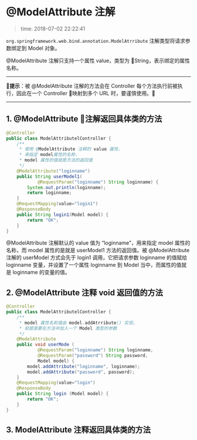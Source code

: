 # @ModelAttribute 注解
>time: 2018-07-02 22:22:41

`org.springframework.web.bind.annotation.ModelAtrribute` 注解类型将请求参数绑定到 Model 对象。

@ModelAttribute 注解只支持一个属性 value，类型为 String，表示绑定的属性名称。

***
**提示**：被 @ModelAttribute 注解的方法会在 Controller 每个方法执行前被执行，因此在一个 Controller 映射到多个 URL 时，要谨慎使用。
***

## 1. @ModelAttribute 注解返回具体类的方法
```java
@Controller
public class ModelAttributelController {
    /**
     * 使用 @ModelAttribute 注释的 value 属性，
     * 来指定 model属性的名称，
     * model 属性的值就是方法的返回值
     */
    @ModelAttribute("loginname")
    public String userModel1(
            @RequestParam("loginname") String loginname) {
        System.out.println(loginname);
        return loginname;
    }
    @RequestMapping(value="login1")
    @ResponseBody
    public String login1(Model model) {
        return "OK";
    }
}
```
@ModelAttribute 注解默认的 value 值为 “loginname”，用来指定 model 属性的名称，而 model 属性的是就是 userModel1 方法的返回值。被 @ModelAttribute 注解的 userModel 方式会先于 login1 调用，它把请求参数 loginname 的值赋给 loginname 变量，并设置了一个属性 loginname 到 Model 当中，而属性的值就是 loginname 的变量的值。

## 2. @ModelAttribute 注释 void 返回值的方法
```java
@Controller
public class ModelAttributelController {
    /**
     * model 属性名和值由 model.addAtrribute() 实现，
     * 前提是要在方法中加入一个 Model 类型的参数
     */
    @ModelAttribute
    public void userMode (
            @RequestParam("loginname") String loginname,
            @RequestParam("password") String password,
            Model model) {
        model.addAttribute("loginname", loginname);
        model.addAttribute("password", password);
    }
    @RequestMapping(value="login")
    @ResponseBody
    public String login (Model model) {
        return "OK";
    }
}
```

## 3. ModelAttribute 注释返回具体类的方法